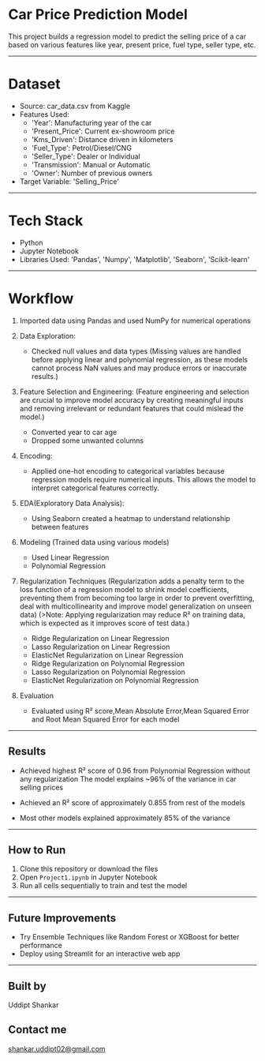 # Car Price Prediction Model

This project builds a regression model to predict the selling price of a car based on various features like year, present price, fuel type, seller type, etc.

---

# Dataset
- Source: car_data.csv from Kaggle
- Features Used:
  - 'Year': Manufacturing year of the car
  - 'Present_Price': Current ex-showroom price
  - 'Kms_Driven': Distance driven in kilometers
  - 'Fuel_Type': Petrol/Diesel/CNG
  - 'Seller_Type': Dealer or Individual
  - 'Transmission': Manual or Automatic
  - 'Owner': Number of previous owners
- Target Variable: 'Selling_Price'

---

# Tech Stack
- Python
- Jupyter Notebook
- Libraries Used: 'Pandas', 'Numpy', 'Matplotlib', 'Seaborn', 'Scikit-learn'

---

# Workflow
1. Imported data using Pandas and used NumPy for numerical operations 

2. Data Exploration: 
   - Checked null values and data types (Missing values are handled before applying linear and polynomial regression, as these models cannot process NaN values and may produce errors or inaccurate results.)   

3. Feature Selection and Engineering:
(Feature engineering and selection are crucial to improve model accuracy by creating meaningful inputs and removing irrelevant or redundant features that could mislead the model.) 
   - Converted year to car age
   - Dropped some unwanted columns

4. Encoding: 
   - Applied one-hot encoding to categorical variables because regression models require numerical inputs. This allows the model to interpret categorical features correctly.

5. EDA(Exploratory Data Analysis):
   - Using Seaborn created a heatmap to understand relationship between features

6. Modeling
(Trained data using various models)
   - Used Linear Regression
   - Polynomial Regression

7. Regularization Techniques
(Regularization adds a penalty term to the loss function of a regression model to shrink model coefficients, preventing them from becoming too large in order to prevent overfitting, deal with multicollinearity and improve model generalization on unseen data)
(>Note: Applying regularization may reduce R² on training data, which is expected as it improves score of test data.)

   - Ridge Regularization on Linear Regression
   - Lasso Regularization on Linear Regression
   - ElasticNet Regularization on Linear Regression
   - Ridge Regularization on Polynomial Regression
   - Lasso Regularization on Polynomial Regression
   - ElasticNet Regularization on Polynomial Regression
 
8. Evaluation
   - Evaluated using R² score,Mean Absolute Error,Mean Squared Error and Root Mean Squared Error for each model

---

## Results
- Achieved highest R² score of 0.96 from Polynomial Regression without any regularization
The model explains ~96% of the variance in car selling prices

- Achieved an R² score of approximately 0.855 from rest of the models 
- Most other models explained approximately 85% of the variance

---

## How to Run
1. Clone this repository or download the files
2. Open `Project1.ipynb` in Jupyter Notebook
3. Run all cells sequentially to train and test the model

---

## Future Improvements
- Try Ensemble Techniques like Random Forest or XGBoost for better performance
- Deploy using Streamlit for an interactive web app

---

## Built by
Uddipt Shankar
## Contact me
shankar.uddipt02@gmail.com
